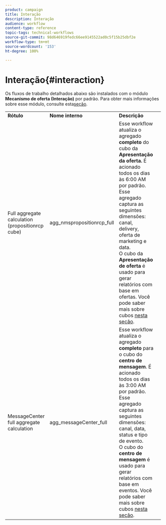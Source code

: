 ```yaml
---
product: campaign
title: Interação
description: Interação
audience: workflow
content-type: reference
topic-tags: technical-workflows
source-git-commit: 98d646919fedc66ee9145522ad0c5f15b25dbf2e
workflow-type: tm+mt
source-wordcount: '153'
ht-degree: 100%

---
```



# Interação{#interaction}

Os fluxos de trabalho detalhados abaixo são instalados com o módulo **Mecanismo de oferta (Interação)** por padrão. Para obter mais informações sobre esse módulo, consulte esta[seção](../../interaction/using/interaction-and-offer-management.md).

<table> 
 <tbody> 
  <tr> 
   <td> <strong>Rótulo</strong><br /> </td> 
   <td> <strong>Nome interno</strong><br /> </td> 
   <td> <strong>Descrição</strong><br /> </td> 
  </tr> 
  <tr> 
   <td> <span class="uicontrol">Full aggregate calculation (propositionrcp cube)</span> <br /> </td> 
   <td> <span class="uicontrol">agg_nmspropositionrcp_full</span> <br /> </td> 
   <td> Esse workflow atualiza o agregado <strong>completo</strong> do cubo da <strong>Apresentação da oferta. </strong> É acionado todos os dias às 6:00 AM por padrão. Esse agregado captura as seguintes dimensões: canal, delivery, oferta de marketing e data.<br /> O cubo da <strong>Apresentação de oferta</strong> é usado para gerar relatórios com base em ofertas. Você pode saber mais sobre cubos <a href="../../reporting/using/about-cubes.md">nesta seção</a>.<br /> </td> 
  </tr> 
   <tr> 
   <td> <span class="uicontrol">MessageCenter full aggregate calculation</span> <br /> </td> 
   <td> <span class="uicontrol">agg_messageCenter_full</span> <br /> </td> 
   <td> Esse workflow atualiza o agregado <strong>completo</strong> para o cubo do <strong>centro de mensagem</strong>. É acionado todos os dias às 3:00 AM por padrão. Esse agregado captura as seguintes dimensões: canal, data, status e tipo de evento.<br /> O cubo do <strong>centro de mensagem</strong> é usado para gerar relatórios com base em eventos. Você pode saber mais sobre cubos <a href="../../reporting/using/about-cubes.md">nesta seção</a>.<br /> </td> 
   <td> <br /> </td> 
  </tr> 
 </tbody> 
</table>

